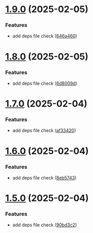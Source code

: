 # [1.9.0](https://github.com/tardis-ksh/tencent-cloud-cdn-push-paths-cache/compare/v1.8.0...v1.9.0) (2025-02-05)


### Features

* add deps file check ([646a460](https://github.com/tardis-ksh/tencent-cloud-cdn-push-paths-cache/commit/646a460d0918c9fe3968e3bc9e5726e5b22cd14d))



# [1.8.0](https://github.com/tardis-ksh/tencent-cloud-cdn-push-paths-cache/compare/v1.7.0...v1.8.0) (2025-02-05)


### Features

* add deps file check ([6d8009d](https://github.com/tardis-ksh/tencent-cloud-cdn-push-paths-cache/commit/6d8009d43f91e41d9acfad954cbf78fcc660d989))



# [1.7.0](https://github.com/tardis-ksh/tencent-cloud-cdn-push-paths-cache/compare/v1.6.0...v1.7.0) (2025-02-04)


### Features

* add deps file check ([af33420](https://github.com/tardis-ksh/tencent-cloud-cdn-push-paths-cache/commit/af3342005e069d537a57d3583589738b9a8d0f49))



# [1.6.0](https://github.com/tardis-ksh/tencent-cloud-cdn-push-paths-cache/compare/v1.5.0...v1.6.0) (2025-02-04)


### Features

* add deps file check ([8eb5743](https://github.com/tardis-ksh/tencent-cloud-cdn-push-paths-cache/commit/8eb5743760051a6912cdc4fe431429b1de39409b))



# [1.5.0](https://github.com/tardis-ksh/tencent-cloud-cdn-push-paths-cache/compare/v1.4.0...v1.5.0) (2025-02-04)


### Features

* add deps file check ([90bd3c2](https://github.com/tardis-ksh/tencent-cloud-cdn-push-paths-cache/commit/90bd3c22a74ccd2874760f097108df80ba7744e1))



